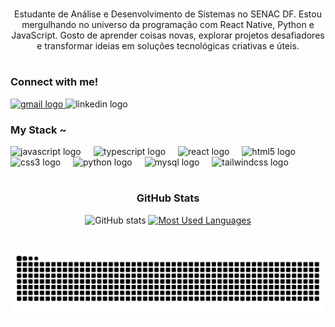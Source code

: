 
#

<p align="center">Estudante de Análise e Desenvolvimento de Sistemas no SENAC DF. Estou mergulhando no universo da programação com React Native, Python e JavaScript. Gosto de aprender coisas novas, explorar projetos desafiadores e transformar ideias em soluções tecnológicas criativas e úteis.
  
#

<img align="right" alt="" height="190px" src="./src/study.gif">

<h3 align="left">Connect with me!</h3>
<div align="left">
  <a href="mailto:lucasgabrielsilvaa20@gmail.com" target="_blank">
    <img src="https://raw.githubusercontent.com/maurodesouza/profile-readme-generator/master/src/assets/icons/social/gmail/default.svg" width="70" height="50" alt="gmail logo"  />
  </a>
  <img src="https://raw.githubusercontent.com/maurodesouza/profile-readme-generator/master/src/assets/icons/social/linkedin/default.svg" width="70" height="50" alt="linkedin logo"  />
</div>

<h3 align="left">My Stack ~</h3>

<div align="left">
  <img src="https://cdn.jsdelivr.net/gh/devicons/devicon/icons/javascript/javascript-original.svg" height="41" alt="javascript logo"  />
  <img width="12" />
  <img src="https://cdn.jsdelivr.net/gh/devicons/devicon/icons/typescript/typescript-original.svg" height="41" alt="typescript logo"  />
  <img width="12" />
  <img src="https://cdn.jsdelivr.net/gh/devicons/devicon/icons/react/react-original.svg" height="41" alt="react logo"  />
  <img width="12" />
  <img src="https://cdn.jsdelivr.net/gh/devicons/devicon/icons/html5/html5-original.svg" height="41" alt="html5 logo"  />
  <img width="12" />
  <img src="https://cdn.jsdelivr.net/gh/devicons/devicon/icons/css3/css3-original.svg" height="41" alt="css3 logo"  />
  <img width="12" />
  <img src="https://cdn.jsdelivr.net/gh/devicons/devicon/icons/python/python-original.svg" height="41" alt="python logo"  />
  <img width="12" />
  <img src="https://cdn.jsdelivr.net/gh/devicons/devicon/icons/mysql/mysql-original.svg" height="41" alt="mysql logo"  />
  <img width="12" />
  <img src="https://cdn.jsdelivr.net/gh/devicons/devicon/icons/tailwindcss/tailwindcss-original-wordmark.svg" height="41" alt="tailwindcss logo"  />
</div>

#

<div style="text-align: center;" align="center">
  <h3>GitHub Stats</h3>
  <img src="https://github-readme-stats-git-masterrstaa-rickstaa.vercel.app/api?username=lucasgsalves&hide_title=true&show_icons=true&include_all_commits=false&count_private=true&line_height=25&hide=issues&bg_color=000&title_color=FF00F6&text_color=FFF&border_radius=3&border_color=36123c&icon_color=FF00F6&theme=jolly" alt="GitHub stats">

  <a href="https://github.com/lucasgsalves/github-readme-stats">
    <img src="https://github-readme-stats-git-masterrstaa-rickstaa.vercel.app/api/top-langs/?username=lucasgsalves&line_height=10&card_width=290&layout=compact&hide_title=false&count_private=true&langs_count=4&show_icons=true&title_color=FF00F6&hide=html,scss,less&bg_color=000&text_color=8B8B8B&border_radius=3&border_color=561760&count_private=true" alt="Most Used Languages">
  </a>
</div>


#

<picture align="center">
  <source media="(prefers-color-scheme: dark)" srcset="https://raw.githubusercontent.com/lucasgsalves/lucasgsalves/output/github-contribution-grid-snake-dark.svg">
  <source media="(prefers-color-scheme: light)" srcset="https://raw.githubusercontent.com/lucasgsalves/lucasgsalves/output/github-contribution-grid-snake-dark.svg">
  <img align="center" alt="github contribution grid snake animation" src="https://raw.githubusercontent.com/lucasgsalves/lucasgsalves/output/github-contribution-grid-snake.svg">
</picture>
